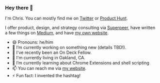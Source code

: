 ### Hey there 👋

I'm Chris. You can mostly find me on [Twitter](https://twitter.com/chrismessina) or [Product Hunt](https://www.producthunt.com/@chrismessina).

I offer product, design, and strategy consulting via [Superpeer](https://superpeer.com/chrismessina), have written a few things on [Medium](https://medium.com/@chrismessina), and have [my own website](https://chrismessina.me).

- 😄 Pronouns: he/him
- 👔 I’m currently working on something new (details TBD!).
- 💬 I've recently been an On Deck Fellow.
- 📍 I'm currently living in Oakland, CA.
- 🌱 I’m currently learning about Chrome Extensions and shell scripting
- 📫 You can reach me via [my website](https://chrismessina.me/contact).
- ⚡ Fun fact: I invented the hashtag!

<!--
**chrismessina/chrismessina** is a ✨ _special_ ✨ repository because its `README.md` (this file) appears on your GitHub profile.

Here are some ideas to get you started:

- 🔭 I’m currently working on ...
- 🌱 I’m currently learning ...
- 👯 I’m looking to collaborate on ...
- 🤔 I’m looking for help with ...
- 💬 Ask me about ...
- 📫 How to reach me: ...
- 😄 Pronouns: ...
- ⚡ Fun fact: ...
-->
